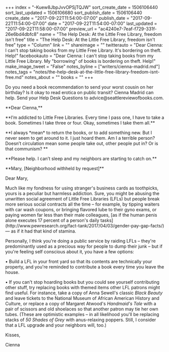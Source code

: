 +++
index = "-Kuew8JbpJvvOPSjTQJW"
sort_create_date = 1506106440
sort_last_updated = 1506106680
sort_publish_date = 1506106440
create_date = "2017-09-22T11:54:00-07:00"
publish_date = "2017-09-22T11:54:00-07:00"
date = "2017-09-22T11:54:00-07:00"
last_updated = "2017-09-22T11:58:00-07:00"
preview_url = "ac4240e7-7eaf-f729-331f-26e6bd4dbfc8"
name = "The Help Desk: At the Little Free Library, freedom isn't free"
title = "The Help Desk: At the Little Free Library, freedom isn't free"
type = "Column"
link = ""
shareimage = ""
twitterauto = "Dear Cienna: I can't stop taking books from my Little Free Library. It's bordering on theft. Help!"
facebookauto = "Dear Cienna: I can't stop taking books from my Little Free Library. My \"borrowing\" of books is bordering on theft. Help!"
make_image_tweet = "False"
notes_byline = ["writers/cienna-madrid.md"]
notes_tags = "notes/the-help-desk-at-the-little-free-library-freedom-isnt-free.md"
notes_about = ""
books = ""
+++
<p class="intro">Do you need a book recommendation to send your worst cousin on her birthday? Is it okay to read erotica on public transit? Cienna Madrid can help. Send your Help Desk Questions to advice@seattlereviewofbooks.com.</p>

<p class="noindent">**Dear Cienna,**</p>

<p class="noindent">**I’m addicted to Little Free Libraries. Every time I pass one, I have to take a book. Sometimes I take three or four. Okay, sometimes I take them all.**</p>

<p class="noindent">**I always *mean* to return the books, or to add something new. But I never seem to get around to it. I just hoard them. Am I a terrible person? Doesn’t circulation mean some people take out, other people put in? Or is that communism?
**</p>

<p class="noindent">**Please help. I can’t sleep and my neighbors are starting to catch on.**</p>

<p class="noindent">**Mary, [Neighborhood withheld by request]**</p>

<p class="noindent">Dear Mary,</p>

<p class="noindent">Much like my fondness for using stranger's business cards as toothpicks, yours is a peculiar but harmless addiction. Sure, you might be abusing the unwritten social agreement of Little Free Libraries (LFLs) but people break more serious social contracts all the time – for example, by tipping waiters with car wash coupons, or bringing flavored lube to their gyno exams, or paying women far less than their male colleagues, [as if the human penis alone executes 17 percent of a person's daily tasks](http://www.pewresearch.org/fact-tank/2017/04/03/gender-pay-gap-facts/) — as if it had that kind of stamina.</p>

Personally, I think you're doing a public service by raiding LFLs – they're predominantly used as a precious way for people to dump their junk – but if you're feeling self conscious about it, you have a few options: 

• Build a LFL in your front yard so that its contents are technically your property, and you're reminded to contribute a book every time you leave the house.

• If you can't stop hoarding books but you could see yourself contributing other stuff, try replacing books with themed items other LFL patrons might find useful. For instance, take a copy of Anna Sewell's classic *Black Beauty* and leave tickets to the National Museum of African American History and Culture, or replace a copy of Margaret Atwood's *Handmaid's Tale* with a pair of scissors and old shoelaces so that another patron may tie her own tubes. (These are optimistic examples – in all likelihood you'll be replacing stacks of *50 Shades of Grey* with anus-relaxing poppers. Still, I consider that a LFL upgrade and your neighbors will, too.)

<p class="noindent">Kisses,</p>
<p class="noindent">Cienna</p>
